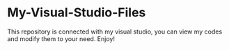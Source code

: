 # My-Visual-Studio-Files
This repository is connected with my visual studio, you can view my codes and modify them to your need. Enjoy!
